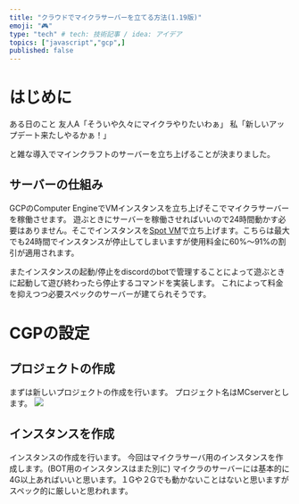 ```yaml
---
title: "クラウドでマイクラサーバーを立てる方法(1.19版)"
emoji: "🎮"
type: "tech" # tech: 技術記事 / idea: アイデア
topics: ["javascript","gcp",]
published: false
---
```

# はじめに
ある日のこと
友人A「そういや久々にマイクラやりたいわぁ」
私「新しいアップデート来たしやるかぁ！」

と雑な導入でマインクラフトのサーバーを立ち上げることが決まりました。
## サーバーの仕組み
GCPのComputer EngineでVMインスタンスを立ち上げそこでマイクラサーバーを稼働させます。
遊ぶときにサーバーを稼働させればいいので24時間動かす必要はありません。そこでインスタンスを[Spot VM](https://cloud.google.com/compute/docs/instances/spot)で立ち上げます。こちらは最大でも24時間でインスタンスが停止してしまいますが使用料金に60%～91%の割引が適用されます。

またインスタンスの起動/停止をdiscordのbotで管理することによって遊ぶときに起動して遊び終わったら停止するコマンドを実装します。
これによって料金を抑えつつ必要スペックのサーバーが建てられそうです。

# CGPの設定
## プロジェクトの作成
まずは新しいプロジェクトの作成を行います。
プロジェクト名はMCserverとします。
![](https://storage.googleapis.com/zenn-user-upload/da34adde5360-20220808.jpg)

## インスタンスを作成
インスタンスの作成を行います。
今回はマイクラサーバ用のインスタンスを作成します。(BOT用のインスタンスはまた別に)
マイクラのサーバーには基本的に4G以上あればいいと思います。１Gや２Gでも動かないことはないと思いますがスペック的に厳しいと思われます。